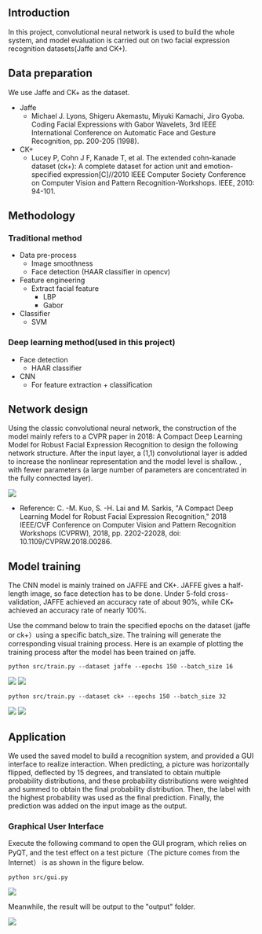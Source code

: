 ## Introduction
In this project, convolutional neural network is used to build the whole system, and model evaluation is carried out on two facial expression recognition datasets(Jaffe and CK+).


## Data preparation
We use Jaffe and CK+ as the dataset.
 - Jaffe
   - Michael J. Lyons, Shigeru Akemastu, Miyuki Kamachi, Jiro Gyoba. Coding Facial Expressions with Gabor Wavelets, 3rd IEEE International Conference on Automatic Face and Gesture Recognition, pp. 200-205 (1998).
 - CK+
   - Lucey P, Cohn J F, Kanade T, et al. The extended cohn-kanade dataset (ck+): A complete dataset for action unit and emotion-specified expression[C]//2010 IEEE Computer Society Conference on Computer Vision and Pattern Recognition-Workshops. IEEE, 2010: 94-101.



## Methodology
### **Traditional method**
- Data pre-process
	- Image smoothness
	- Face detection (HAAR classifier in opencv)
- Feature engineering
	- Extract facial feature
		- LBP
		- Gabor
- Classifier
	- SVM
### **Deep learning method**(used in this project)
- Face detection
	- HAAR classifier
- CNN
  - For feature extraction + classification


## Network design
Using the classic convolutional neural network, the construction of the model mainly refers to a CVPR paper in 2018: A Compact Deep Learning Model for Robust Facial Expression Recognition to design the following network structure. After the input layer, a (1,1) convolutional layer is added to increase the nonlinear representation and the model level is shallow. , with fewer parameters (a large number of parameters are concentrated in the fully connected layer).

![](./assets/network_structure.png)
- Reference: C. -M. Kuo, S. -H. Lai and M. Sarkis, "A Compact Deep Learning Model for Robust Facial Expression Recognition," 2018 IEEE/CVF Conference on Computer Vision and Pattern Recognition Workshops (CVPRW), 2018, pp. 2202-22028, doi: 10.1109/CVPRW.2018.00286.

## Model training
The CNN model is mainly trained on JAFFE and CK+. JAFFE gives a half-length image, so face detection has to be done. Under 5-fold cross-validation, JAFFE achieved an accuracy rate of about 90%, while CK+ achieved an accuracy rate of nearly 100%.

Use the command below to train the specified epochs on the dataset (jaffe or ck+）using a specific batch_size. The training will generate the corresponding visual training process. Here is an example of plotting the training process after the model has been trained on jaffe.

```shell
python src/train.py --dataset jaffe --epochs 150 --batch_size 16 
```
![](./results/his_acc_jaffe.png)
![](./results/his_loss_jaffe.png)

```shell
python src/train.py --dataset ck+ --epochs 150 --batch_size 32 
```
![](./results/his_acc_ck+.png)
![](./results/his_loss_ck+.png)



## Application 
We used the saved model to build a recognition system, and provided a GUI interface to realize interaction. When predicting, a picture was horizontally flipped, deflected by 15 degrees, and translated to obtain multiple probability distributions, and these probability distributions were weighted and summed to obtain the final probability distribution. Then, the label with the highest probability was used as the final prediction. Finally, the prediction was added on the input image as the output.
### **Graphical User Interface**

Execute the following command to open the GUI program, which relies on PyQT, and the test effect on a test picture（The picture comes from the Internet） is as shown in the figure below.

```shell
python src/gui.py
```
![](./results/gui.png)

Meanwhile, the result will be output to the "output" folder.

![](./results/rst.png)
